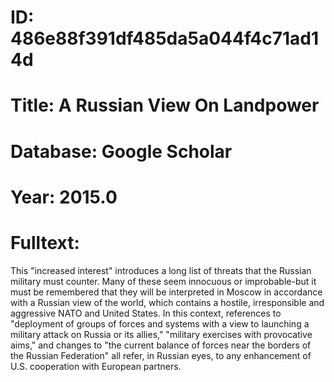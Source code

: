 # ID: 486e88f391df485da5a044f4c71ad14d
# Title: A Russian View On Landpower
# Database: Google Scholar
# Year: 2015.0
# Fulltext:
This "increased interest" introduces a long list of threats that the Russian military must counter.
Many of these seem innocuous or improbable-but it must be remembered that they will be interpreted in Moscow in accordance with a Russian view of the world, which contains a hostile, irresponsible and aggressive NATO and United States.
In this context, references to "deployment of groups of forces and systems with a view to launching a military attack on Russia or its allies," "military exercises with provocative aims," and changes to "the current balance of forces near the borders of the Russian Federation" all refer, in Russian eyes, to any enhancement of U.S. cooperation with European partners.